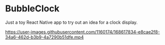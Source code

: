 # BubbleClock

Just a toy React Native app to try out an idea for a clock display.



https://user-images.githubusercontent.com/1160174/168617834-e8cae2f8-34a6-462d-b3b9-4a7290b51dfe.mp4

